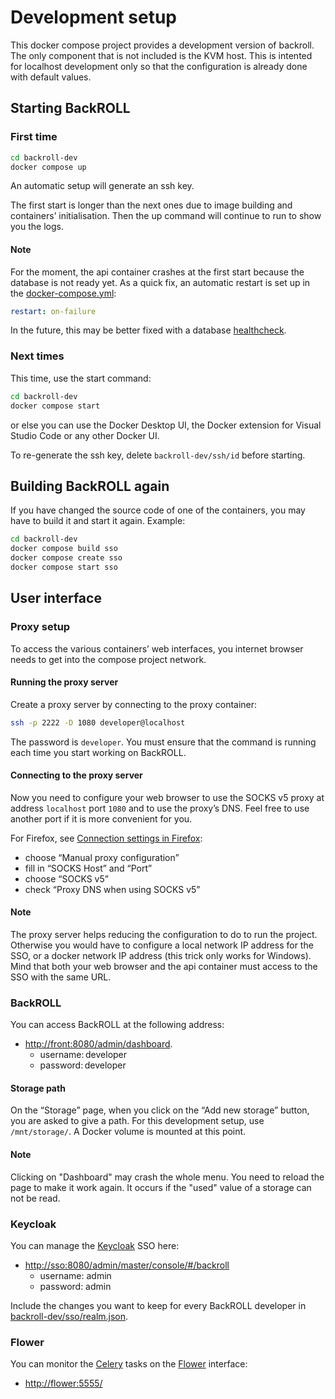 # Development setup

This docker compose project provides a development version of backroll. The only component that is not included is the KVM host. This is intented for localhost development only so that the configuration is already done with default values.

## Starting BackROLL

### First time

```sh
cd backroll-dev
docker compose up
```

An automatic setup will generate an ssh key.

The first start is longer than the next ones due to image building and containers’ initialisation. Then the up command will continue to run to show you the logs.

#### Note

For the moment, the api container crashes at the first start because the database is not ready yet. As a quick fix, an automatic restart is set up in the [docker-compose.yml](./docker-compose.yml):

```yaml
restart: on-failure
```

In the future, this may be better fixed with a database [healthcheck](https://docs.docker.com/compose/compose-file/05-services/#healthcheck).

### Next times

This time, use the start command:

```sh
cd backroll-dev
docker compose start
```

or else you can use the Docker Desktop UI, the Docker extension for Visual Studio Code or any other Docker UI.

To re-generate the ssh key, delete `backroll-dev/ssh/id` before starting.

## Building BackROLL again

If you have changed the source code of one of the containers, you may have to build it and start it again. Example:

```sh
cd backroll-dev
docker compose build sso
docker compose create sso
docker compose start sso
```

## User interface

### Proxy setup

To access the various containers’ web interfaces, you internet browser needs to get into the compose project network.

#### Running the proxy server

Create a proxy server by connecting to the proxy container:

```sh
ssh -p 2222 -D 1080 developer@localhost
```

The password is `developer`. You must ensure that the command is running each time you start working on BackROLL.

#### Connecting to the proxy server

Now you need to configure your web browser to use the SOCKS v5 proxy at address `localhost` port `1080` and to use the proxy’s DNS. Feel free to use another port if it is more convenient for you.

For Firefox, see [Connection settings in Firefox](https://support.mozilla.org/en-US/kb/connection-settings-firefox):
- choose “Manual proxy configuration”
- fill in “SOCKS Host” and “Port”
- choose “SOCKS v5”
- check “Proxy DNS when using SOCKS v5”

#### Note

The proxy server helps reducing the configuration to do to run the project. Otherwise you would have to configure a local network IP address for the SSO, or a docker network IP address (this trick only works for Windows). Mind that both your web browser and the api container must access to the SSO with the same URL.

### BackROLL

You can access BackROLL at the following address:

- [http://front:8080/admin/dashboard](http://front:8080/admin/dashboard).
  - username: developer
  - password: developer

#### Storage path

On the “Storage” page, when you click on the “Add new storage” button, you are asked to give a path. For this development setup, use `/mnt/storage/`. A Docker volume is mounted at this point.

#### Note

Clicking on "Dashboard" may crash the whole menu. You need to reload the page to make it work again. It occurs if the "used" value of a storage can not be read.

### Keycloak

You can manage the [Keycloak](https://www.keycloak.org/) SSO here:

- [http://sso:8080/admin/master/console/#/backroll](http://sso:8080/admin/master/console/#/backroll)
  - username: admin
  - password: admin

Include the changes you want to keep for every BackROLL developer in [backroll-dev/sso/realm.json](./sso/realm.json).

### Flower

You can monitor the [Celery](https://docs.celeryq.dev/en/stable/) tasks on the [Flower](https://flower.readthedocs.io/en/latest/) interface:
- [http://flower:5555/](http://flower:5555/)
